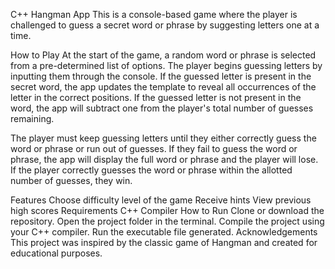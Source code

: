 C++ Hangman App
This is a console-based game where the player is challenged to guess a secret word or phrase by suggesting letters one at a time.

How to Play
At the start of the game, a random word or phrase is selected from a pre-determined list of options. The player begins guessing letters by inputting them through the console. If the guessed letter is present in the secret word, the app updates the template to reveal all occurrences of the letter in the correct positions. If the guessed letter is not present in the word, the app will subtract one from the player's total number of guesses remaining.

The player must keep guessing letters until they either correctly guess the word or phrase or run out of guesses. If they fail to guess the word or phrase, the app will display the full word or phrase and the player will lose. If the player correctly guesses the word or phrase within the allotted number of guesses, they win.

Features
Choose difficulty level of the game
Receive hints
View previous high scores
Requirements
C++ Compiler
How to Run
Clone or download the repository.
Open the project folder in the terminal.
Compile the project using your C++ compiler.
Run the executable file generated.
Acknowledgements
This project was inspired by the classic game of Hangman and created for educational purposes.
